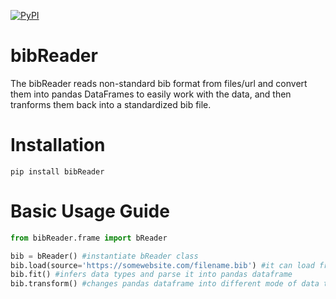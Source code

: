 [![PyPI](https://github.com/jshinm/pandarize/actions/workflows/publish-package.yml/badge.svg)](https://github.com/jshinm/pandarize/actions/workflows/publish-package.yml)
# bibReader
The bibReader reads non-standard bib format from files/url and convert them into pandas DataFrames to easily work with the data, and then tranforms them back into a standardized bib file.

# Installation
```
pip install bibReader
```

# Basic Usage Guide
```python
from bibReader.frame import bReader

bib = bReader() #instantiate bReader class
bib.load(source='https://somewebsite.com/filename.bib') #it can load from url or local source
bib.fit() #infers data types and parse it into pandas dataframe
bib.transform() #changes pandas dataframe into different mode of data types
```
